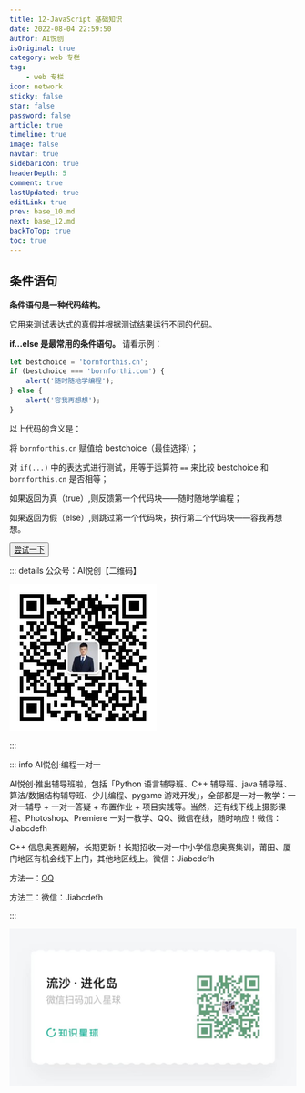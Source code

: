```yaml
---
title: 12-JavaScript 基础知识
date: 2022-08-04 22:59:50
author: AI悦创
isOriginal: true
category: web 专栏
tag:
    - web 专栏
icon: network
sticky: false
star: false
password: false
article: true
timeline: true
image: false
navbar: true
sidebarIcon: true
headerDepth: 5
comment: true
lastUpdated: true
editLink: true
prev: base_10.md
next: base_12.md
backToTop: true
toc: true
---
```


## 条件语句

**条件语句是一种代码结构。**

它用来测试表达式的真假并根据测试结果运行不同的代码。

**if...else 是最常用的条件语句。** 请看示例：

```javascript
let bestchoice = 'bornforthis.cn';
if (bestchoice === 'bornforthi.com') {
    alert('随时随地学编程'); 
} else {
    alert('容我再想想'); 
}
```

以上代码的含义是：

将 `bornforthis.cn` 赋值给 bestchoice（最佳选择）；

对 `if(...)` 中的表达式进行测试，用等于运算符 `==` 来比较 bestchoice 和 `bornforthis.cn` 是否相等；

如果返回为真（true）,则反馈第一个代码块——随时随地学编程；

如果返回为假（else）,则跳过第一个代码块，执行第二个代码块——容我再想想。

<button name="button" style="color: black"><a href="https://bornforthis.cn/web_runing/web_base/base_10/base_10-2.html" target="_blank">尝试一下</a></button>



::: details 公众号：AI悦创【二维码】

![](/gzh.jpg)

:::

::: info AI悦创·编程一对一

AI悦创·推出辅导班啦，包括「Python 语言辅导班、C++ 辅导班、java 辅导班、算法/数据结构辅导班、少儿编程、pygame 游戏开发」，全部都是一对一教学：一对一辅导 + 一对一答疑 + 布置作业 + 项目实践等。当然，还有线下线上摄影课程、Photoshop、Premiere 一对一教学、QQ、微信在线，随时响应！微信：Jiabcdefh

C++ 信息奥赛题解，长期更新！长期招收一对一中小学信息奥赛集训，莆田、厦门地区有机会线下上门，其他地区线上。微信：Jiabcdefh

方法一：[QQ](http://wpa.qq.com/msgrd?v=3&uin=1432803776&site=qq&menu=yes)

方法二：微信：Jiabcdefh

:::

![](/zsxq.jpg)









